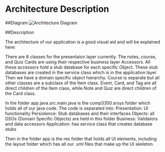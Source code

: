 # Architecture Description

##Diagram
![Architecture Diagram](https://code.cs.umanitoba.ca/comp3350-winter2024/jockiesonmonkies-a02-4/-/raw/main/Arcitecture_Iteration_1.drawio.png?ref_type=heads)

##Description

The architecture of our application is a good visual aid and will be explained here:

There are 8 classes for the presentaion layer currently. The notes, course, and Quiz Cards are using their respective business layer Accessors. All these accessors hold a stub database for each specific Object. These stub databases are created in the service class which is in the application layer.
Then we have a domain specific object hierarchy. Course is separate but all other classes are a subclass of the Item class. Event, Card, and Tag are all direct children of the Item class, while Note and Quiz are direct children of the Card class.

In the folder app.java.src.main.java is the comp3350.srsys folder which holds all of our java code. The code is separated into:
Presentation: UI functionality 
Persistence: Stub databases and their interfaces
Objects: all DSOs (Domain Specific Objects) are held in this folder
Business: Validators and data accessors
Application: has service class that creates database stubs

Then in the folder app is the res folder that holds all UI elements, including the layout folder which has all our .xml files that make up the UI skeleton.

